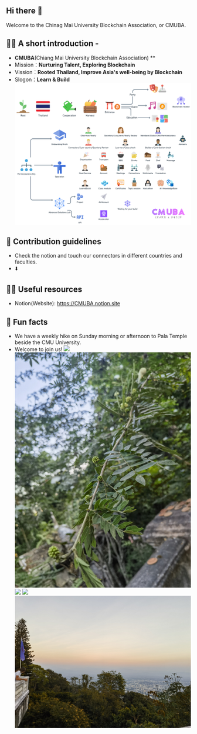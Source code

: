 ## Hi there 👋
Welcome to the Chinag Mai University Blockchain Association, or CMUBA.

## 🙋‍♀️ A short introduction -
+ **CMUBA**(Chiang Mai University Blockchain Association) **
+ Mission：**Nurturing Talent, Exploring Blockchain**
+ Vission：**Rooted Thailand, Improve Asia's well-being by Blockchain**
+ Slogon：**Learn & Build**
![](https://raw.githubusercontent.com/jhfnetboy/MarkDownImg/main/img/202312231217772.png)

## 🌈 Contribution guidelines 
+ Check the notion and touch our connectors in different countries and faculties.
+ ⬇️

## 👩‍💻 Useful resources 
+ Notion(Website): https://CMUBA.notion.site

## 🍿 Fun facts
+ We have a weekly hike on Sunday morning or afternoon to Pala Temple beside the CMU University.
+ Welcome to join us!
![](https://raw.githubusercontent.com/jhfnetboy/MarkDownImg/main/img/202401141947464.jpg)
![](https://raw.githubusercontent.com/jhfnetboy/MarkDownImg/main/img/202401141947184.jpg)
![](https://raw.githubusercontent.com/jhfnetboy/MarkDownImg/main/img/202401141948222.jpg)
![](https://raw.githubusercontent.com/jhfnetboy/MarkDownImg/main/img/202401141948163.jpg)
![](https://raw.githubusercontent.com/jhfnetboy/MarkDownImg/main/img/202401141948140.jpg)


